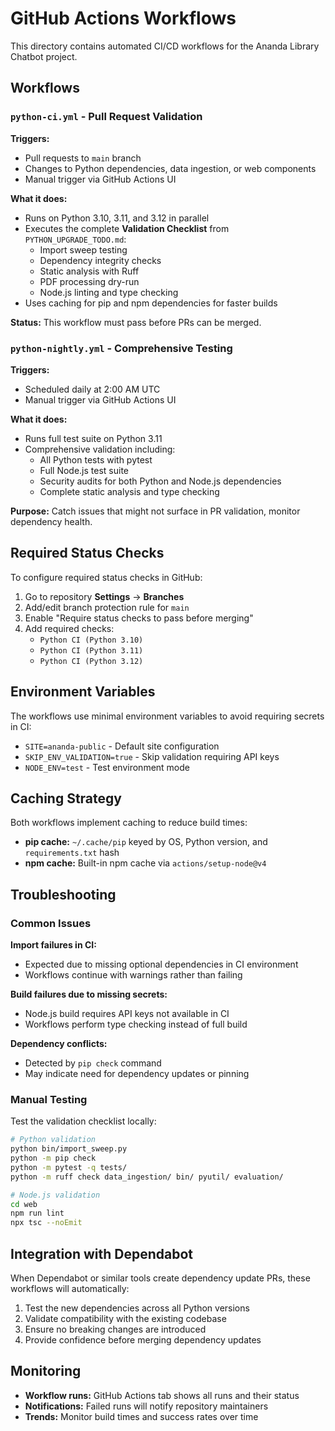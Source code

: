 # GitHub Actions Workflows

This directory contains automated CI/CD workflows for the Ananda Library Chatbot project.

## Workflows

### `python-ci.yml` - Pull Request Validation

**Triggers:**

- Pull requests to `main` branch
- Changes to Python dependencies, data ingestion, or web components
- Manual trigger via GitHub Actions UI

**What it does:**

- Runs on Python 3.10, 3.11, and 3.12 in parallel
- Executes the complete **Validation Checklist** from `PYTHON_UPGRADE_TODO.md`:
  - Import sweep testing
  - Dependency integrity checks
  - Static analysis with Ruff
  - PDF processing dry-run
  - Node.js linting and type checking
- Uses caching for pip and npm dependencies for faster builds

**Status:** This workflow must pass before PRs can be merged.

### `python-nightly.yml` - Comprehensive Testing

**Triggers:**

- Scheduled daily at 2:00 AM UTC
- Manual trigger via GitHub Actions UI

**What it does:**

- Runs full test suite on Python 3.11
- Comprehensive validation including:
  - All Python tests with pytest
  - Full Node.js test suite
  - Security audits for both Python and Node.js dependencies
  - Complete static analysis and type checking

**Purpose:** Catch issues that might not surface in PR validation, monitor dependency health.

## Required Status Checks

To configure required status checks in GitHub:

1. Go to repository **Settings** → **Branches**
2. Add/edit branch protection rule for `main`
3. Enable "Require status checks to pass before merging"
4. Add required checks:
   - `Python CI (Python 3.10)`
   - `Python CI (Python 3.11)`
   - `Python CI (Python 3.12)`

## Environment Variables

The workflows use minimal environment variables to avoid requiring secrets in CI:

- `SITE=ananda-public` - Default site configuration
- `SKIP_ENV_VALIDATION=true` - Skip validation requiring API keys
- `NODE_ENV=test` - Test environment mode

## Caching Strategy

Both workflows implement caching to reduce build times:

- **pip cache:** `~/.cache/pip` keyed by OS, Python version, and `requirements.txt` hash
- **npm cache:** Built-in npm cache via `actions/setup-node@v4`

## Troubleshooting

### Common Issues

**Import failures in CI:**

- Expected due to missing optional dependencies in CI environment
- Workflows continue with warnings rather than failing

**Build failures due to missing secrets:**

- Node.js build requires API keys not available in CI
- Workflows perform type checking instead of full build

**Dependency conflicts:**

- Detected by `pip check` command
- May indicate need for dependency updates or pinning

### Manual Testing

Test the validation checklist locally:

```bash
# Python validation
python bin/import_sweep.py
python -m pip check
python -m pytest -q tests/
python -m ruff check data_ingestion/ bin/ pyutil/ evaluation/

# Node.js validation
cd web
npm run lint
npx tsc --noEmit
```

## Integration with Dependabot

When Dependabot or similar tools create dependency update PRs, these workflows will automatically:

1. Test the new dependencies across all Python versions
2. Validate compatibility with the existing codebase
3. Ensure no breaking changes are introduced
4. Provide confidence before merging dependency updates

## Monitoring

- **Workflow runs:** GitHub Actions tab shows all runs and their status
- **Notifications:** Failed runs will notify repository maintainers
- **Trends:** Monitor build times and success rates over time
